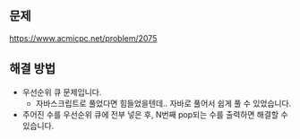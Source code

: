 ## 문제
https://www.acmicpc.net/problem/2075

## 해결 방법
- 우선순위 큐 문제입니다. 
  - 자바스크립트로 풀었다면 힘들었을텐데.. 자바로 풀어서 쉽게 풀 수 있었습니다.
- 주어진 수를 우선순위 큐에 전부 넣은 후, N번째 pop되는 수를 출력하면 해결할 수 있습니다.